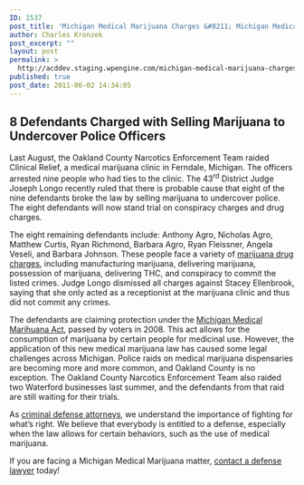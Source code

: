 ```yaml
---
ID: 1537
post_title: 'Michigan Medical Marijuana Charges &#8211; Michigan Medical Marijuana Case Heads to Trial'
author: Charles Kronzek
post_excerpt: ""
layout: post
permalink: >
  http://acddev.staging.wpengine.com/michigan-medical-marijuana-charges-michigan-medical-marijuana-case-heads-to-trial.html
published: true
post_date: 2011-06-02 14:34:05
---
```

<h2>8 Defendants Charged with Selling Marijuana to Undercover Police Officers</h2>
Last August, the Oakland County Narcotics Enforcement Team raided Clinical Relief, a medical marijuana clinic in Ferndale, Michigan. The officers arrested nine people who had ties to the clinic. The 43<sup>rd</sup> District Judge Joseph Longo recently ruled that there is probable cause that eight of the nine defendants broke the law by selling marijuana to undercover police. The eight defendants will now stand trial on conspiracy charges and drug charges.

The eight remaining defendants include: Anthony Agro, Nicholas Agro, Matthew Curtis, Ryan Richmond, Barbara Agro, Ryan Fleissner, Angela Veseli, and Barbara Johnson. These people face a variety of <a href="http://acddev.staging.wpengine.com/medical-marijuana.html">marijuana drug charges</a>, including manufacturing marijuana, delivering marijuana, possession of marijuana, delivering THC, and conspiracy to commit the listed crimes. Judge Longo dismissed all charges against Stacey Ellenbrook, saying that she only acted as a receptionist at the marijuana clinic and thus did not commit any crimes.

The defendants are claiming protection under the <a href="http://www.legislature.mi.gov/(S(fz1cph3sjq5hie55nr01dm45))/mileg.aspx?page=GetObject&amp;objectname=mcl-333-26424">Michigan Medical Marihuana Act</a>, passed by voters in 2008. This act allows for the consumption of marijuana by certain people for medicinal use. However, the application of this new medical marijuana law has caused some legal challenges across Michigan. Police raids on medical marijuana dispensaries are becoming more and more common, and Oakland County is no exception. The Oakland County Narcotics Enforcement Team also raided two Waterford businesses last summer, and the defendants from that raid are still waiting for their trials.

As <a href="http://acddev.staging.wpengine.com">criminal defense attorneys</a>, we understand the importance of fighting for what’s right. We believe that everybody is entitled to a defense, especially when the law allows for certain behaviors, such as the use of medical marijuana.

If you are facing a Michigan Medical Marijuana matter, <a href="http://acddev.staging.wpengine.com/Contact-Us.html">contact a defense lawyer</a> today!